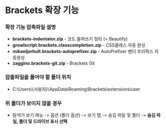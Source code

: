 # Brackets 확장 기능

### **확장 기능 압축파일 설명**

- **brackets-indentator.zip** - 코드 들여쓰기 정리 (= Beautify)
- **growlscript.brackets.classcompletion.zip** - CSS클래스 자동 완성
- **mikaeljorhult.brackets-autoprefixer.zip** - AutoPrefixer 벤더 프리픽스 자동완성
- **zaggino.brackets-git.zip** - Brackets Git

### **압출파일을 풀어야 할 폴더 위치**

- C:\Users\\{사용자}\AppData\Roaming\Brackets\extensions\user

### **위 폴더가 보이지 않을 경우**

- 탐색기 보기 메뉴 -> 옵션 (폴더 옵션) -> 보기 탭 -> 숨김 파일 및 폴더 -> **숨김 파일, 폴더 및 드라이브 표시 선택**

